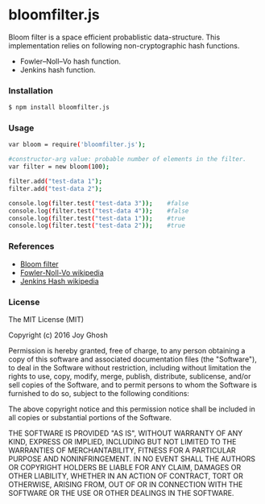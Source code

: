 # bloomfilter.js
Bloom filter is a space efficient probablistic data-structure. This implementation relies on following non-cryptographic hash functions.
- Fowler–Noll–Vo hash function.
- Jenkins hash function.

### Installation

```sh
$ npm install bloomfilter.js
```

### Usage

```sh
var bloom = require('bloomfilter.js');

#constructor-arg value: probable number of elements in the filter.
var filter = new bloom(100);

filter.add("test-data 1");
filter.add("test-data 2");

console.log(filter.test("test-data 3"));	#false		
console.log(filter.test("test-data 4"));	#false
console.log(filter.test("test-data 1"));	#true
console.log(filter.test("test-data 2"));	#true
```

###	References

* [Bloom filter](https://en.wikipedia.org/wiki/Bloom_filter)
* [Fowler-Noll-Vo wikipedia](https://en.wikipedia.org/wiki/Fowler%E2%80%93Noll%E2%80%93Vo_hash_function#FNV-1a_hash)
* [Jenkins Hash wikipedia](https://en.wikipedia.org/wiki/Jenkins_hash_function)

### License

The MIT License (MIT)

Copyright (c) 2016 Joy Ghosh

Permission is hereby granted, free of charge, to any person obtaining a copy
of this software and associated documentation files (the "Software"), to deal
in the Software without restriction, including without limitation the rights
to use, copy, modify, merge, publish, distribute, sublicense, and/or sell
copies of the Software, and to permit persons to whom the Software is
furnished to do so, subject to the following conditions:

The above copyright notice and this permission notice shall be included in all
copies or substantial portions of the Software.

THE SOFTWARE IS PROVIDED "AS IS", WITHOUT WARRANTY OF ANY KIND, EXPRESS OR
IMPLIED, INCLUDING BUT NOT LIMITED TO THE WARRANTIES OF MERCHANTABILITY,
FITNESS FOR A PARTICULAR PURPOSE AND NONINFRINGEMENT. IN NO EVENT SHALL THE
AUTHORS OR COPYRIGHT HOLDERS BE LIABLE FOR ANY CLAIM, DAMAGES OR OTHER
LIABILITY, WHETHER IN AN ACTION OF CONTRACT, TORT OR OTHERWISE, ARISING FROM,
OUT OF OR IN CONNECTION WITH THE SOFTWARE OR THE USE OR OTHER DEALINGS IN THE
SOFTWARE.